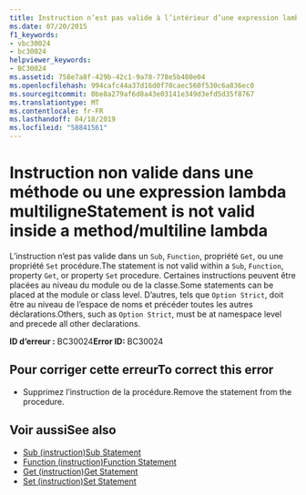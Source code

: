 ```yaml
---
title: Instruction n’est pas valide à l’intérieur d’une expression lambda multiligne (méthode)
ms.date: 07/20/2015
f1_keywords:
- vbc30024
- bc30024
helpviewer_keywords:
- BC30024
ms.assetid: 758e7a8f-429b-42c1-9a78-778e5b480e04
ms.openlocfilehash: 994cafc44a37d16d0f70caec560f530c6a836ec0
ms.sourcegitcommit: 0be8a279af6d8a43e03141e349d3efd5d35f8767
ms.translationtype: MT
ms.contentlocale: fr-FR
ms.lasthandoff: 04/18/2019
ms.locfileid: "58841561"
---
```

# <a name="statement-is-not-valid-inside-a-methodmultiline-lambda"></a><span data-ttu-id="55393-102">Instruction non valide dans une méthode ou une expression lambda multiligne</span><span class="sxs-lookup"><span data-stu-id="55393-102">Statement is not valid inside a method/multiline lambda</span></span>
<span data-ttu-id="55393-103">L’instruction n’est pas valide dans un `Sub`, `Function`, propriété `Get`, ou une propriété `Set` procédure.</span><span class="sxs-lookup"><span data-stu-id="55393-103">The statement is not valid within a `Sub`, `Function`, property `Get`, or property `Set` procedure.</span></span> <span data-ttu-id="55393-104">Certaines instructions peuvent être placées au niveau du module ou de la classe.</span><span class="sxs-lookup"><span data-stu-id="55393-104">Some statements can be placed at the module or class level.</span></span> <span data-ttu-id="55393-105">D’autres, tels que `Option Strict`, doit être au niveau de l’espace de noms et précéder toutes les autres déclarations.</span><span class="sxs-lookup"><span data-stu-id="55393-105">Others, such as `Option Strict`, must be at namespace level and precede all other declarations.</span></span>  
  
 <span data-ttu-id="55393-106">**ID d’erreur :** BC30024</span><span class="sxs-lookup"><span data-stu-id="55393-106">**Error ID:** BC30024</span></span>  
  
## <a name="to-correct-this-error"></a><span data-ttu-id="55393-107">Pour corriger cette erreur</span><span class="sxs-lookup"><span data-stu-id="55393-107">To correct this error</span></span>  
  
-   <span data-ttu-id="55393-108">Supprimez l’instruction de la procédure.</span><span class="sxs-lookup"><span data-stu-id="55393-108">Remove the statement from the procedure.</span></span>  
  
## <a name="see-also"></a><span data-ttu-id="55393-109">Voir aussi</span><span class="sxs-lookup"><span data-stu-id="55393-109">See also</span></span>

- [<span data-ttu-id="55393-110">Sub (instruction)</span><span class="sxs-lookup"><span data-stu-id="55393-110">Sub Statement</span></span>](../../../visual-basic/language-reference/statements/sub-statement.md)
- [<span data-ttu-id="55393-111">Function (instruction)</span><span class="sxs-lookup"><span data-stu-id="55393-111">Function Statement</span></span>](../../../visual-basic/language-reference/statements/function-statement.md)
- [<span data-ttu-id="55393-112">Get (instruction)</span><span class="sxs-lookup"><span data-stu-id="55393-112">Get Statement</span></span>](../../../visual-basic/language-reference/statements/get-statement.md)
- [<span data-ttu-id="55393-113">Set (instruction)</span><span class="sxs-lookup"><span data-stu-id="55393-113">Set Statement</span></span>](../../../visual-basic/language-reference/statements/set-statement.md)
